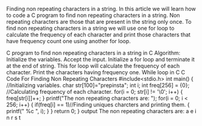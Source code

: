 Finding non repeating characters in a string.
In this article we will learn how to code a C program to find non repeating characters in a string. Non repeating characters are those that are present in the string only once. To find non repeating characters in a string we will use one for loop to calculate the frequency of each character and print those characters that have frequency count one using another for loop.

C program to find non repeating characters in a string in C
Algorithm:
Initialize the variables.
Accept the input.
Initialize a for loop and terminate it at the end of string. 
This for loop will calculate the frequency of each character.
Print the characters having frequency one.
While loop in C
C Code For Finding Non Repeating Characters
#include<stdio.h> 
int main()
{
    //Initializing variables.
    char str[100]="prepinsta";
    int i;
    int freq[256] = {0};
    //Calculating frequency of each character.
    for(i = 0; str[i] != '\0'; i++)
    {
        freq[str[i]]++;
    }
 printf("The non repeating characters are: ");
  for(i = 0; i < 256; i++)
  {
    if(freq[i] == 1)//Finding uniques charcters and printing them.
     {
      printf(" %c ", i);
     }
  }
  return 0;
 }
output
The non repeating characters are: a e i n r s t
